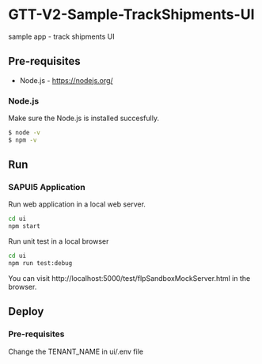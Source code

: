 # GTT-V2-Sample-TrackShipments-UI

sample app - track shipments UI

## Pre-requisites

- Node.js - https://nodejs.org/

### Node.js

Make sure the Node.js is installed succesfully.

```sh
$ node -v
$ npm -v
```

## Run

### SAPUI5 Application

Run web application in a local web server.

```sh
cd ui
npm start
```

Run unit test in a local browser
```sh
cd ui
npm run test:debug
```

You can visit http://localhost:5000/test/flpSandboxMockServer.html in the browser.

## Deploy

### Pre-requisites

Change the TENANT_NAME in ui/.env file
